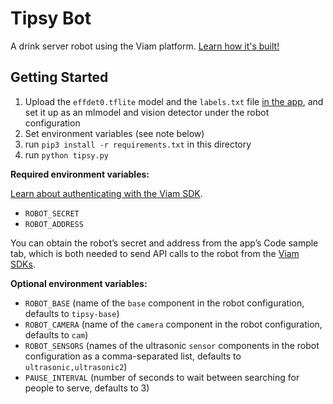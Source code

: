 # Tipsy Bot

A drink server robot using the Viam platform. [Learn how it's built!](https://docs.viam.com/tutorials/projects/tipsy/)

## Getting Started

1. Upload the `effdet0.tflite` model and the `labels.txt` file [in the app](https://app.viam.com/data/models), and set it up as an mlmodel and vision detector under the robot configuration
2. Set environment variables (see note below)
3. run `pip3 install -r requirements.txt` in this directory
4. run `python tipsy.py`

**Required environment variables:**

[Learn about authenticating with the Viam SDK](https://docs.viam.com/program/run/#authentication).

- `ROBOT_SECRET`
- `ROBOT_ADDRESS`

You can obtain the robot’s secret and address from the app’s Code sample tab, which is both needed to send API calls to the robot from the [Viam SDKs](https://docs.viam.com/program/apis/).

**Optional environment variables:**

- `ROBOT_BASE` (name of the `base` component in the robot configuration, defaults to `tipsy-base`)
- `ROBOT_CAMERA` (name of the `camera` component in the robot configuration, defaults to `cam`)
- `ROBOT_SENSORS` (names of the ultrasonic `sensor` components in the robot configuration as a comma-separated list, defaults to `ultrasonic,ultrasonic2`)
- `PAUSE_INTERVAL` (number of seconds to wait between searching for people to serve, defaults to 3)
